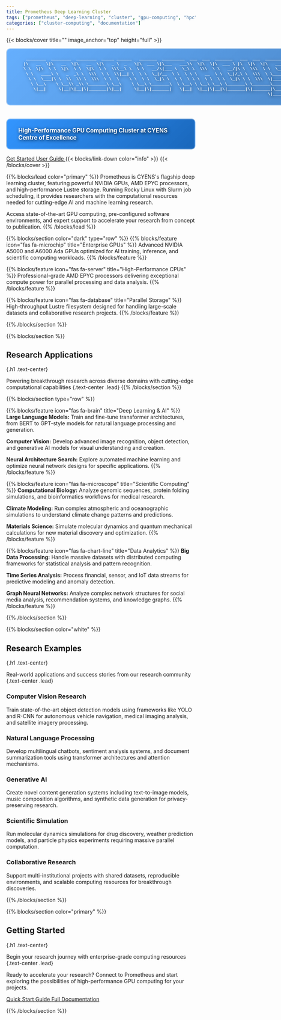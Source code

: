 ```yaml
---
title: Prometheus Deep Learning Cluster
tags: ["prometheus", "deep-learning", "cluster", "gpu-computing", "hpc", "nvidia", "cuda"]
categories: ["cluster-computing", "documentation"]
---
```


{{< blocks/cover title="" image_anchor="top" height="full" >}}
<div class="text-center mb-4">
<pre class="ascii-art" style="color: #ffffff; font-weight: bold; text-shadow: 2px 2px 8px rgba(0,0,0,0.9); background: linear-gradient(135deg, rgba(0, 123, 255, 0.6), rgba(0, 86, 179, 0.7)); padding: 20px 30px; border-radius: 10px; border: 2px solid rgba(255,255,255,0.4); display: inline-block; margin: 0; font-size: 0.8em; line-height: 1.2; font-family: 'Courier New', monospace;">
   ________  ________  ________  _____ ______   _______  _________  ___  ___  _______   ___  ___  ________        
  |\   __  \|\   __  \|\   __  \|\   _ \  _   \|\  ___ \|\___   ___\\  \|\  \|\  ___ \ |\  \|\  \|\   ____\       
  \ \  \|\  \ \  \|\  \ \  \|\  \ \  \\\__\ \  \ \   __/\|___ \  \_\ \  \\\  \ \   __/|\ \  \\\  \ \  \___|_      
   \ \   ____\ \   _  _\ \  \\\  \ \  \\|__| \  \ \  \_|/__  \ \  \ \ \   __  \ \  \_|/_\ \  \\\  \ \_____  \     
    \ \  \___|\ \  \\  \\ \  \\\  \ \  \    \ \  \ \  \_|\ \  \ \  \ \ \  \ \  \ \  \_|\ \ \  \\\  \|____|\  \    
     \ \__\    \ \__\\ _\\ \_______\ \__\    \ \__\ \_______\  \ \__\ \ \__\ \__\ \_______\ \_______\____\_\  \   
      \|__|     \|__|\|__|\|_______|\|__|     \|__|\|_______|   \|__|  \|__|\|__|\|_______|\|_______|\_________\  
                                                                                                   \|_________|  
</pre>
<div style="margin-top: 20px;">
<p class="lead ascii-description" style="color: #ffffff; font-weight: bold; text-shadow: 2px 2px 8px rgba(0,0,0,0.9); background: linear-gradient(135deg, rgba(0, 123, 255, 0.8), rgba(0, 86, 179, 0.9)); padding: 20px 30px; border-radius: 10px; border: 2px solid rgba(255,255,255,0.4); display: inline-block; font-size: 1.1em;">
High-Performance GPU Computing Cluster at CYENS Centre of Excellence
</p>
</div>
</div>
<a class="btn btn-lg btn-primary me-3 mb-4" href="docs/">
  Get Started <i class="fas fa-rocket ms-2"></i>
</a>
<a class="btn btn-lg btn-secondary me-3 mb-4" href="docs/getting-started/">
  User Guide <i class="fas fa-book ms-2"></i>
</a>
{{< blocks/link-down color="info" >}}
{{< /blocks/cover >}}


{{% blocks/lead color="primary" %}}
Prometheus is CYENS's flagship deep learning cluster, featuring powerful NVIDIA GPUs, 
AMD EPYC processors, and high-performance Lustre storage. Running Rocky Linux with Slurm job scheduling, 
it provides researchers with the computational resources needed for cutting-edge AI and machine learning research.

Access state-of-the-art GPU computing, pre-configured software environments, and expert support 
to accelerate your research from concept to publication.
{{% /blocks/lead %}}


{{% blocks/section color="dark" type="row" %}}
{{% blocks/feature icon="fas fa-microchip" title="Enterprise GPUs" %}}
Advanced NVIDIA A5000 and A6000 Ada GPUs optimized for AI training, inference, and scientific computing workloads.
{{% /blocks/feature %}}

{{% blocks/feature icon="fas fa-server" title="High-Performance CPUs" %}}
Professional-grade AMD EPYC processors delivering exceptional compute power for parallel processing and data analysis.
{{% /blocks/feature %}}

{{% blocks/feature icon="fas fa-database" title="Parallel Storage" %}}
High-throughput Lustre filesystem designed for handling large-scale datasets and collaborative research projects.
{{% /blocks/feature %}}

{{% /blocks/section %}}


{{% blocks/section %}}
## Research Applications
{.h1 .text-center}

Powering breakthrough research across diverse domains with cutting-edge computational capabilities
{.text-center .lead}
{{% /blocks/section %}}


{{% blocks/section type="row" %}}

{{% blocks/feature icon="fas fa-brain" title="Deep Learning & AI" %}}
**Large Language Models:** Train and fine-tune transformer architectures, from BERT to GPT-style models for natural language processing and generation.

**Computer Vision:** Develop advanced image recognition, object detection, and generative AI models for visual understanding and creation.

**Neural Architecture Search:** Explore automated machine learning and optimize neural network designs for specific applications.
{{% /blocks/feature %}}

{{% blocks/feature icon="fas fa-microscope" title="Scientific Computing" %}}
**Computational Biology:** Analyze genomic sequences, protein folding simulations, and bioinformatics workflows for medical research.

**Climate Modeling:** Run complex atmospheric and oceanographic simulations to understand climate change patterns and predictions.

**Materials Science:** Simulate molecular dynamics and quantum mechanical calculations for new material discovery and optimization.
{{% /blocks/feature %}}

{{% blocks/feature icon="fas fa-chart-line" title="Data Analytics" %}}
**Big Data Processing:** Handle massive datasets with distributed computing frameworks for statistical analysis and pattern recognition.

**Time Series Analysis:** Process financial, sensor, and IoT data streams for predictive modeling and anomaly detection.

**Graph Neural Networks:** Analyze complex network structures for social media analysis, recommendation systems, and knowledge graphs.
{{% /blocks/feature %}}

{{% /blocks/section %}}


{{% blocks/section color="white" %}}
## Research Examples
{.h1 .text-center}

Real-world applications and success stories from our research community
{.text-center .lead}

### Computer Vision Research
Train state-of-the-art object detection models using frameworks like YOLO and R-CNN for autonomous vehicle navigation, medical imaging analysis, and satellite imagery processing.

### Natural Language Processing
Develop multilingual chatbots, sentiment analysis systems, and document summarization tools using transformer architectures and attention mechanisms.

### Generative AI
Create novel content generation systems including text-to-image models, music composition algorithms, and synthetic data generation for privacy-preserving research.

### Scientific Simulation
Run molecular dynamics simulations for drug discovery, weather prediction models, and particle physics experiments requiring massive parallel computation.

### Collaborative Research
Support multi-institutional projects with shared datasets, reproducible environments, and scalable computing resources for breakthrough discoveries.

{{% /blocks/section %}}


{{% blocks/section color="primary" %}}
## Getting Started
{.h1 .text-center}

Begin your research journey with enterprise-grade computing resources
{.text-center .lead}

Ready to accelerate your research? Connect to Prometheus and start exploring the possibilities of high-performance GPU computing for your projects.

<div class="text-center mt-4">
<a class="btn btn-lg btn-light me-3 mb-4" href="docs/getting-started/">
  Quick Start Guide <i class="fas fa-play ms-2"></i>
</a>
<a class="btn btn-lg btn-outline-light me-3 mb-4" href="docs/">
  Full Documentation <i class="fas fa-book-open ms-2"></i>
</a>
</div>

{{% /blocks/section %}}
